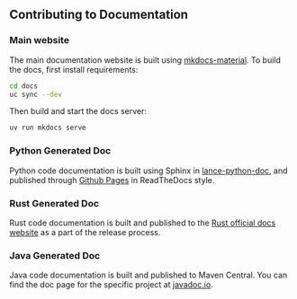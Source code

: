 ## Contributing to Documentation

### Main website

The main documentation website is built using [mkdocs-material](https://squidfunk.github.io/mkdocs-material/).
To build the docs, first install requirements:

```bash
cd docs
uc sync --dev
```

Then build and start the docs server:

```bash
uv run mkdocs serve
```

### Python Generated Doc

Python code documentation is built using Sphinx in [lance-python-doc](https://github.com/lancedb/lance-python-doc),
and published through [Github Pages](https://lancedb.github.io/lance-python-doc/) in ReadTheDocs style.

### Rust Generated Doc

Rust code documentation is built and published to the [Rust official docs website](https://docs.rs/lance/latest/lance/)
as a part of the release process.

### Java Generated Doc

Java code documentation is built and published to Maven Central.
You can find the doc page for the specific project at [javadoc.io](https://javadoc.io).